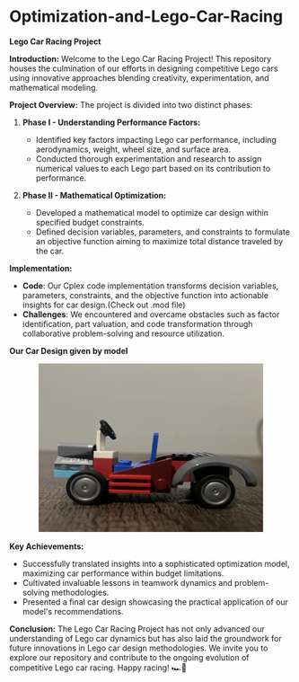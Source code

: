 # Optimization-and-Lego-Car-Racing
**Lego Car Racing Project**

**Introduction:**
Welcome to the Lego Car Racing Project! This repository houses the culmination of our efforts in designing competitive Lego cars using innovative approaches blending creativity, experimentation, and mathematical modeling.

**Project Overview:**
The project is divided into two distinct phases:

1. **Phase I - Understanding Performance Factors:**
   - Identified key factors impacting Lego car performance, including aerodynamics, weight, wheel size, and surface area.
   - Conducted thorough experimentation and research to assign numerical values to each Lego part based on its contribution to performance.

2. **Phase II - Mathematical Optimization:**
   - Developed a mathematical model to optimize car design within specified budget constraints.
   - Defined decision variables, parameters, and constraints to formulate an objective function aiming to maximize total distance traveled by the car.

**Implementation:**
- **Code**: Our Cplex code implementation transforms decision variables, parameters, constraints, and the objective function into actionable insights for car design.(Check out .mod file)
- **Challenges**: We encountered and overcame obstacles such as factor identification, part valuation, and code transformation through collaborative problem-solving and resource utilization.

**Our Car Design given by model**
<p align="center">
    <img src="Our%20Car.jpg" width="400" height="300">
</p>


**Key Achievements:**
- Successfully translated insights into a sophisticated optimization model, maximizing car performance within budget limitations.
- Cultivated invaluable lessons in teamwork dynamics and problem-solving methodologies.
- Presented a final car design showcasing the practical application of our model's recommendations.

**Conclusion:**
The Lego Car Racing Project has not only advanced our understanding of Lego car dynamics but has also laid the groundwork for future innovations in Lego car design methodologies. We invite you to explore our repository and contribute to the ongoing evolution of competitive Lego car racing. Happy racing! 🏎💨

